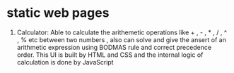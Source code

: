 # static web pages

1. Calculator: Able to calculate the arithemetic operations like + , - , * , / , ^ , % etc between two numbers , also can solve and give the ansert of an arithmetic expression using BODMAS rule and correct precedence
order. This UI is built by HTML and CSS and the internal logic of calculation is done by JavaScript


